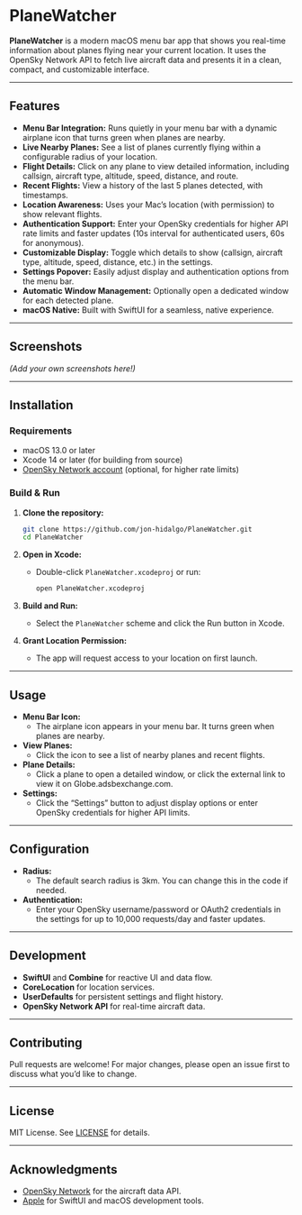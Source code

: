 # PlaneWatcher

**PlaneWatcher** is a modern macOS menu bar app that shows you real-time information about planes flying near your current location. It uses the OpenSky Network API to fetch live aircraft data and presents it in a clean, compact, and customizable interface.

---

## Features

- **Menu Bar Integration:** Runs quietly in your menu bar with a dynamic airplane icon that turns green when planes are nearby.
- **Live Nearby Planes:** See a list of planes currently flying within a configurable radius of your location.
- **Flight Details:** Click on any plane to view detailed information, including callsign, aircraft type, altitude, speed, distance, and route.
- **Recent Flights:** View a history of the last 5 planes detected, with timestamps.
- **Location Awareness:** Uses your Mac’s location (with permission) to show relevant flights.
- **Authentication Support:** Enter your OpenSky credentials for higher API rate limits and faster updates (10s interval for authenticated users, 60s for anonymous).
- **Customizable Display:** Toggle which details to show (callsign, aircraft type, altitude, speed, distance, etc.) in the settings.
- **Settings Popover:** Easily adjust display and authentication options from the menu bar.
- **Automatic Window Management:** Optionally open a dedicated window for each detected plane.
- **macOS Native:** Built with SwiftUI for a seamless, native experience.

---

## Screenshots

*(Add your own screenshots here!)*

---

## Installation

### Requirements

- macOS 13.0 or later
- Xcode 14 or later (for building from source)
- [OpenSky Network account](https://opensky-network.org/) (optional, for higher rate limits)

### Build & Run

1. **Clone the repository:**
   ```sh
   git clone https://github.com/jon-hidalgo/PlaneWatcher.git
   cd PlaneWatcher
   ```

2. **Open in Xcode:**
   - Double-click `PlaneWatcher.xcodeproj` or run:
     ```sh
     open PlaneWatcher.xcodeproj
     ```

3. **Build and Run:**
   - Select the `PlaneWatcher` scheme and click the Run button in Xcode.

4. **Grant Location Permission:**
   - The app will request access to your location on first launch.

---

## Usage

- **Menu Bar Icon:**  
  - The airplane icon appears in your menu bar. It turns green when planes are nearby.
- **View Planes:**  
  - Click the icon to see a list of nearby planes and recent flights.
- **Plane Details:**  
  - Click a plane to open a detailed window, or click the external link to view it on Globe.adsbexchange.com.
- **Settings:**  
  - Click the “Settings” button to adjust display options or enter OpenSky credentials for higher API limits.

---

## Configuration

- **Radius:**  
  - The default search radius is 3km. You can change this in the code if needed.
- **Authentication:**  
  - Enter your OpenSky username/password or OAuth2 credentials in the settings for up to 10,000 requests/day and faster updates.

---

## Development

- **SwiftUI** and **Combine** for reactive UI and data flow.
- **CoreLocation** for location services.
- **UserDefaults** for persistent settings and flight history.
- **OpenSky Network API** for real-time aircraft data.

---

## Contributing

Pull requests are welcome! For major changes, please open an issue first to discuss what you’d like to change.

---

## License

MIT License. See [LICENSE](LICENSE) for details.

---

## Acknowledgments

- [OpenSky Network](https://opensky-network.org/) for the aircraft data API.
- [Apple](https://developer.apple.com/) for SwiftUI and macOS development tools. 